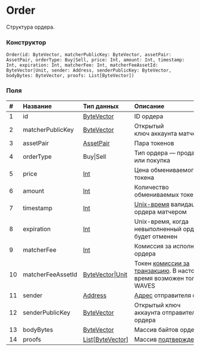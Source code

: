 # Order

Структура ордера.

### Конструктор

``` ride
Order(id: ByteVector, matcherPublicKey: ByteVector, assetPair: AssetPair, orderType: Buy|Sell, price: Int, amount: Int, timestamp: Int, expiration: Int, matcherFee: Int, matcherFeeAssetId: ByteVector|Unit, sender: Address, senderPublicKey: ByteVector, bodyBytes: ByteVector, proofs: List[ByteVector])
```

### Поля

| # | Название | Тип данных | Описание |
| :--- | :--- | :--- | :--- |
| 1 | id | [ByteVector](/ru/ride/v4/data-types/byte-vector) | ID ордера |
| 2 | matcherPublicKey | [ByteVector](/ru/ride/v4/data-types/byte-vector) | Открытый ключ аккаунта матчера |
| 3 | assetPair | [AssetPair](/ru/ride/v4/structures/common-structures/asset-pair) | Пара токенов |
| 4 | orderType | Buy&#124;Sell | Тип ордера — продажа или покупка |
| 5 | price | [Int](/ru/ride/v4/data-types/int) | Цена обмениваемого токена |
| 6 | amount | [Int](/ru/ride/v4/data-types/int) | Количество обмениваемых токенов |
| 7 | timestamp | [Int](/ru/ride/v4/data-types/int) | [Unix-время](https://ru.wikipedia.org/wiki/Unix-время) валидации ордера матчером |
| 8 | expiration | [Int](/ru/ride/v4/data-types/int) | Unix-время, когда невыполненный ордер будет отменен |
| 9 | matcherFee | [Int](/ru/ride/v4/data-types/int) | Комиссия за исполнение ордера |
| 10 | matcherFeeAssetId | [ByteVector](/ru/ride/v4/data-types/byte-vector)&#124;[Unit](/ru/ride/v4/data-types/unit) | Токен [комиссии за транзакцию](/ru/blockchain/transaction/transaction-fee). В настоящее время возможен только WAVES |
| 11 | sender | [Address](/ru/ride/v4/structures/common-structures/address) | [Адрес](/ru/blockchain/account/address) отправителя ордера |
| 12 | senderPublicKey | [ByteVector](/ru/ride/v4/data-types/byte-vector) | Открытый ключ аккаунта отправителя ордера |
| 13 | bodyBytes | [ByteVector](/ru/ride/v4/data-types/byte-vector) | Массив байтов ордера |
| 14 | proofs | [List](/ru/ride/v4/data-types/list)[[ByteVector](/ru/ride/v4/data-types/byte-vector)] | Массив [подтверждений](/ru/blockchain/transaction/transaction-proof) |
